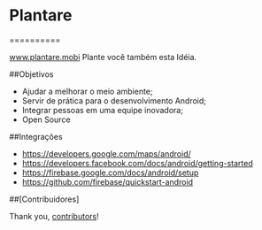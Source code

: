 # Plantare
==========

www.plantare.mobi
Plante você também esta Idéia.


##Objetivos
* Ajudar a melhorar o meio ambiente;
* Servir de prática para o desenvolvimento Android;
* Integrar pessoas em uma equipe inovadora;
* Open Source


##Integrações
* https://developers.google.com/maps/android/
* https://developers.facebook.com/docs/android/getting-started
* https://firebase.google.com/docs/android/setup
* https://github.com/firebase/quickstart-android


##[Contribuidores]

Thank you, [contributors]!

[contributors]:(https://github.com/gabeira/Plantare/graphs/contributors)
